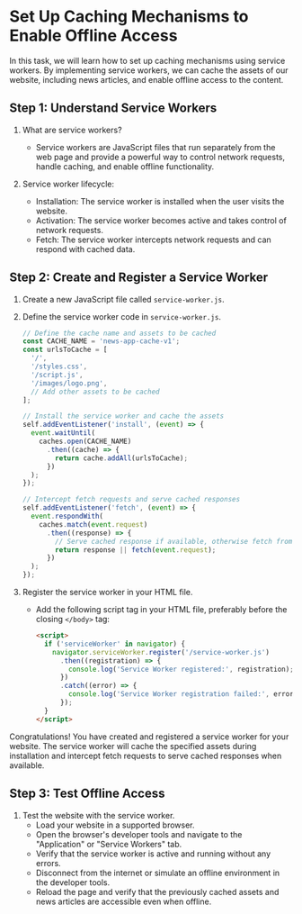 
#  Set Up Caching Mechanisms to Enable Offline Access

In this task, we will learn how to set up caching mechanisms using service workers. By implementing service workers, we can cache the assets of our website, including news articles, and enable offline access to the content.

## Step 1: Understand Service Workers

1. What are service workers?
   - Service workers are JavaScript files that run separately from the web page and provide a powerful way to control network requests, handle caching, and enable offline functionality.

2. Service worker lifecycle:
   - Installation: The service worker is installed when the user visits the website.
   - Activation: The service worker becomes active and takes control of network requests.
   - Fetch: The service worker intercepts network requests and can respond with cached data.

## Step 2: Create and Register a Service Worker

1. Create a new JavaScript file called `service-worker.js`.
2. Define the service worker code in `service-worker.js`.
   ```javascript
   // Define the cache name and assets to be cached
   const CACHE_NAME = 'news-app-cache-v1';
   const urlsToCache = [
     '/',
     '/styles.css',
     '/script.js',
     '/images/logo.png',
     // Add other assets to be cached
   ];
   
   // Install the service worker and cache the assets
   self.addEventListener('install', (event) => {
     event.waitUntil(
       caches.open(CACHE_NAME)
         .then((cache) => {
           return cache.addAll(urlsToCache);
         })
     );
   });
   
   // Intercept fetch requests and serve cached responses
   self.addEventListener('fetch', (event) => {
     event.respondWith(
       caches.match(event.request)
         .then((response) => {
           // Serve cached response if available, otherwise fetch from network
           return response || fetch(event.request);
         })
     );
   });
   ```

3. Register the service worker in your HTML file.
   - Add the following script tag in your HTML file, preferably before the closing `</body>` tag:
     ```html
     <script>
       if ('serviceWorker' in navigator) {
         navigator.serviceWorker.register('/service-worker.js')
           .then((registration) => {
             console.log('Service Worker registered:', registration);
           })
           .catch((error) => {
             console.log('Service Worker registration failed:', error);
           });
       }
     </script>
     ```

Congratulations! You have created and registered a service worker for your website. The service worker will cache the specified assets during installation and intercept fetch requests to serve cached responses when available.

## Step 3: Test Offline Access

1. Test the website with the service worker.
   - Load your website in a supported browser.
   - Open the browser's developer tools and navigate to the "Application" or "Service Workers" tab.
   - Verify that the service worker is active and running without any errors.
   - Disconnect from the internet or simulate an offline environment in the developer tools.
   - Reload the page and verify that the previously cached assets and news articles are accessible even when offline.
